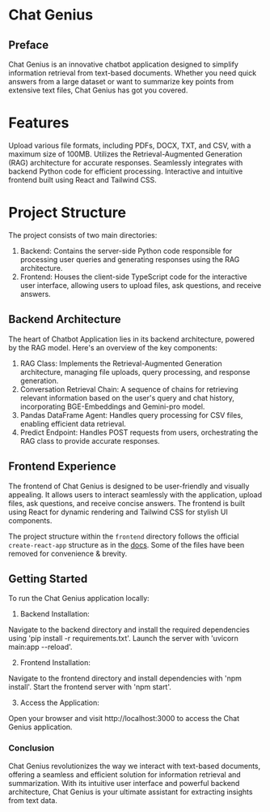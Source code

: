 # Chat Genius

## Preface
Chat Genius is an innovative chatbot application designed to simplify information retrieval from text-based documents. Whether you need quick answers from a large dataset or want to summarize key points from extensive text files, Chat Genius has got you covered.

# Features 
Upload various file formats, including PDFs, DOCX, TXT, and CSV, with a maximum size of 100MB.
Utilizes the Retrieval-Augmented Generation (RAG) architecture for accurate responses.
Seamlessly integrates with backend Python code for efficient processing.
Interactive and intuitive frontend built using React and Tailwind CSS.

# Project Structure

The project consists of two main directories:

1.  Backend: Contains the server-side Python code responsible for processing user queries and generating responses using the RAG architecture.
2.  Frontend: Houses the client-side TypeScript code for the interactive user interface, allowing users to upload files, ask questions, and receive answers.

## Backend Architecture
The heart of Chatbot Application lies in its backend architecture, powered by the RAG model. Here's an overview of the key components:

1. RAG Class: Implements the Retrieval-Augmented Generation architecture, managing file uploads, query processing, and response generation.
2. Conversation Retrieval Chain: A sequence of chains for retrieving relevant information based on the user's query and chat history, incorporating BGE-Embeddings and Gemini-pro model.
3. Pandas DataFrame Agent: Handles query processing for CSV files, enabling efficient data retrieval.
4. Predict Endpoint: Handles POST requests from users, orchestrating the RAG class to provide accurate responses.

## Frontend Experience
The frontend of Chat Genius is designed to be user-friendly and visually appealing. It allows users to interact seamlessly with the application, upload files, ask questions, and receive concise answers. The frontend is built using React for dynamic rendering and Tailwind CSS for stylish UI components.

The project structure within the `frontend` directory follows the official `create-react-app` structure as in the [docs](https://create-react-app.dev/docs/folder-structure). Some of the files have been removed for convenience & brevity.


## Getting Started
To run the Chat Genius application locally:

1. Backend Installation:

Navigate to the backend directory and install the required dependencies using 'pip install -r requirements.txt'.
Launch the server with 'uvicorn main:app --reload'.

2. Frontend Installation:

Navigate to the frontend directory and install dependencies with 'npm install'.
Start the frontend server with 'npm start'.

3. Access the Application:

Open your browser and visit http://localhost:3000 to access the Chat Genius application.

### Conclusion
Chat Genius revolutionizes the way we interact with text-based documents, offering a seamless and efficient solution for information retrieval and summarization. With its intuitive user interface and powerful backend architecture, Chat Genius is your ultimate assistant for extracting insights from text data.

